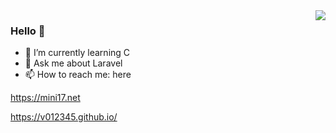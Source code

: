 <!--
**v012345/v012345** is a ✨ _special_ ✨ repository because its `README.md` (this file) appears on your GitHub profile.

Here are some ideas to get you started:

- 🔭 I’m currently working on ...
- 🌱 I’m currently learning ...
- 👯 I’m looking to collaborate on ...
- 🤔 I’m looking for help with ...
- 💬 Ask me about ...
- 📫 How to reach me: ...
- 😄 Pronouns: ...
- ⚡ Fun fact: ...
-->

<img align="right" src="https://github-readme-stats.vercel.app/api?username=v012345&theme=radical&hide_title=true" />

### Hello 👋


- 🌱 I’m currently learning C
- 💬 Ask me about Laravel
- 📫 How to reach me: here

https://mini17.net

https://v012345.github.io/
